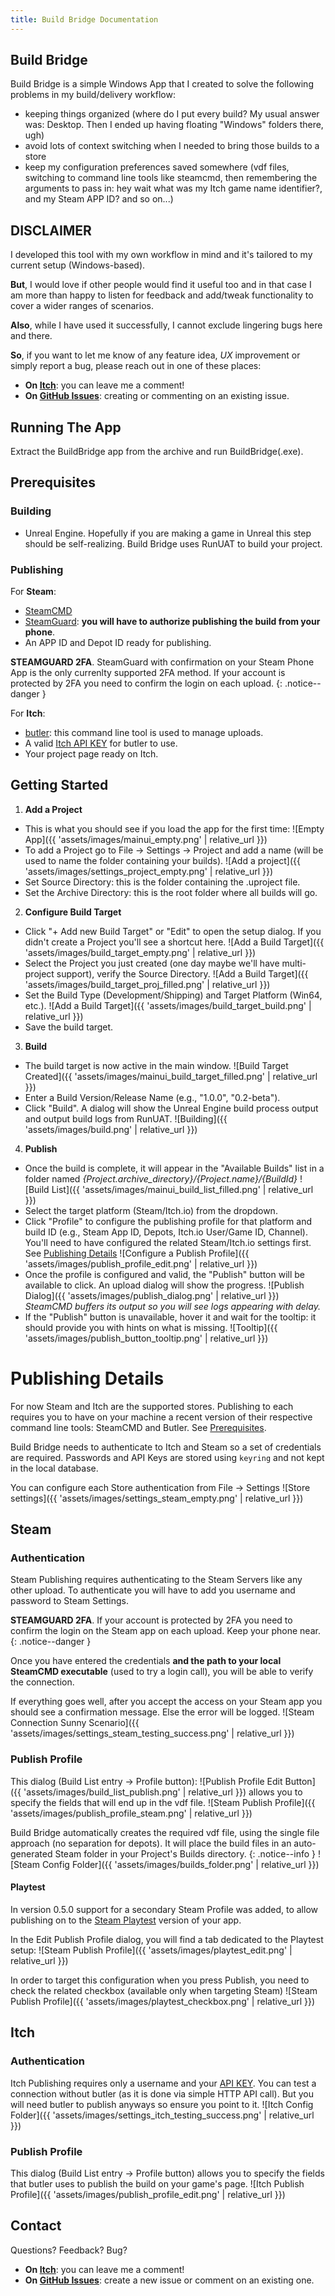 ```yaml
---
title: Build Bridge Documentation
---
```


## Build Bridge

Build Bridge is a simple Windows App that I created to solve the following problems in my build/delivery workflow:
- keeping things organized (where do I put every build? My usual answer was: Desktop. Then I ended up having floating "Windows" folders there, ugh)
- avoid lots of context switching when I needed to bring those builds to a store 
- keep my configuration preferences saved somewhere (vdf files, switching to command line tools like steamcmd, then remembering the arguments to pass in: hey wait what was my Itch game name identifier?, and my Steam APP ID? and so on...)

## DISCLAIMER
I developed this tool with my own workflow in mind and it's tailored to my current setup (Windows-based).

**But**, I would love if other people would find it useful too and in that case I am more than happy to listen for feedback and add/tweak functionality to cover a wider ranges of scenarios.

**Also**, while I have used it successfully, I cannot exclude lingering bugs here and there.

**So**, if you want to let me know of any feature idea, _UX_ improvement or simply report a bug, please reach out in one of these places:

- **On [Itch](https://collederas.itch.io/build-bridge)**: you can leave me a comment!
- **On [GitHub Issues](https://github.com/Collederas/build-bridge/issues)**: creating or commenting on an existing issue.


## Running The App
Extract the BuildBridge app from the archive and run BuildBridge(.exe).


## Prerequisites

### Building
* Unreal Engine. Hopefully if you are making a game in Unreal this step should be self-realizing. Build Bridge uses RunUAT to build your project.

### Publishing

For **Steam**:
* [SteamCMD](https://developer.valvesoftware.com/wiki/SteamCMD#Downloading_SteamCMD)
* [SteamGuard](https://help.steampowered.com/en/faqs/view/7EFD-3CAE-64D3-1C31#enable): **you will have to authorize publishing the build from your phone**.
* An APP ID and Depot ID ready for publishing.

**STEAMGUARD 2FA**. SteamGuard with confirmation on your Steam Phone App is the only currenlty supported 2FA method.
If your account is protected by 2FA you need to confirm the login on each upload.
{: .notice--danger }

For **Itch**:
* [butler](https://itchio.itch.io/butler): this command line tool is used to manage uploads.
* A valid [Itch API KEY](https://itch.io/user/settings/api-keys) for butler to use.
* Your project page ready on Itch.

## Getting Started

1.  **Add a Project**
* This is what you should see if you load the app for the first time:
    ![Empty App]({{ 'assets/images/mainui_empty.png' | relative_url }})
* To add a Project go to File -> Settings -> Project and add a name (will be used to name the
    folder containing your builds).
    ![Add a project]({{ 'assets/images/settings_project_empty.png' | relative_url }})
* Set Source Directory: this is the folder containing the .uproject file.
* Set the Archive Directory: this is the root folder where all builds will go.


2.  **Configure Build Target**
* Click "+ Add new Build Target" or "Edit" to open the setup dialog. If you didn't create a Project you'll see a shortcut here.
    ![Add a Build Target]({{ 'assets/images/build_target_empty.png' | relative_url }})
* Select the Project you just created (one day maybe we'll have multi-project support), verify the Source Directory.
    ![Add a Build Target]({{ 'assets/images/build_target_proj_filled.png' | relative_url }})
* Set the Build Type (Development/Shipping) and Target Platform (Win64, etc.).
    ![Add a Build Target]({{ 'assets/images/build_target_build.png' | relative_url }})
* Save the build target.

3.  **Build**
* The build target is now active in the main window.
        ![Build Target Created]({{ 'assets/images/mainui_build_target_filled.png' | relative_url }})
* Enter a Build Version/Release Name (e.g., "1.0.0", "0.2-beta").
* Click "Build". A dialog will show the Unreal Engine build process output and output build logs from RunUAT.
        ![Building]({{ 'assets/images/build.png' | relative_url }})

4.  **Publish**
* Once the build is complete, it will appear in the "Available Builds" list in a folder named _{Project.archive_directory}/{Project.name}/{BuildId}_
        ![Build List]({{ 'assets/images/mainui_build_list_filled.png' | relative_url }})
* Select the target platform (Steam/Itch.io) from the dropdown.
* Click "Profile" to configure the publishing profile for that platform and
    build ID (e.g., Steam App ID, Depots, Itch.io User/Game ID, Channel).
    You'll need to have configured the related Steam/Itch.io settings first. See [Publishing Details](#publishing-details)
        ![Configure a Publish Profile]({{ 'assets/images/publish_profile_edit.png' | relative_url }})
* Once the profile is configured and valid, the "Publish" button will be
    available to click. An upload dialog will show the progress.
        ![Publish Dialog]({{ 'assets/images/publish_dialog.png' | relative_url }})
*SteamCMD buffers its output so you will see logs appearing with delay.*
* If the "Publish" button is unavailable, hover it and wait for the
    tooltip: it should provide you with hints on what is missing.
        ![Tooltip]({{ 'assets/images/publish_button_tooltip.png' | relative_url }})

# Publishing Details
For now Steam and Itch are the supported stores.
Publishing to each requires you to have on your machine a recent version of their respective command line tools: SteamCMD and Butler. See [Prerequisites](#prerequisites).

Build Bridge needs to authenticate to Itch and Steam so a set of credentials are required. Passwords and API Keys are stored using `keyring` and not kept in the local database.

You can configure each Store authentication from File -> Settings
        ![Store settings]({{ 'assets/images/settings_steam_empty.png' | relative_url }})


## Steam

### Authentication
Steam Publishing requires authenticating to the Steam Servers like any other upload. 
To authenticate you will have to add you username and password to Steam Settings.

**STEAMGUARD 2FA**.
If your account is protected by 2FA you need to confirm the login on the Steam app on each upload. Keep your phone near.
{: .notice--danger }

Once you have entered the credentials **and the path to your local SteamCMD executable** (used to try a login call), you will be able to verify the connection.

If everything goes well, after you accept the access on your Steam app you should see a confirmation message. Else the error will be logged.
        ![Steam Connection Sunny Scenario]({{ 'assets/images/settings_steam_testing_success.png' | relative_url }})

### Publish Profile
This dialog (Build List entry -> Profile button):
![Publish Profile Edit Button]({{ 'assets/images/build_list_publish.png' | relative_url }})
allows you to specify the fields that will end up in the vdf file.
![Steam Publish Profile]({{ 'assets/images/publish_profile_steam.png' | relative_url }})

Build Bridge automatically creates the required vdf file, using the single file approach (no separation for depots).
It will place the build files in an auto-generated Steam folder in your Project's Builds directory.
{: .notice--info }
![Steam Config Folder]({{ 'assets/images/builds_folder.png' | relative_url }})

#### Playtest
In version 0.5.0 support for a secondary Steam Profile was added, to allow publishing on to the [Steam Playtest](https://store.steampowered.com/news/group/4145017/view/2954884882167446257) version of your app.

In the Edit Publish Profile dialog, you will find a tab dedicated to the Playtest setup:
        ![Steam Publish Profile]({{ 'assets/images/playtest_edit.png' | relative_url }})

In order to target this configuration when you press Publish, you need to check the related checkbox (available only when targeting Steam)
        ![Steam Publish Profile]({{ 'assets/images/playtest_checkbox.png' | relative_url }})


## Itch

### Authentication
Itch Publishing requires only a username and your [API KEY](https://itch.io/user/settings/api-keys).
You can test a connection without butler (as it is done via simple HTTP API call). But you will need butler to publish anyways so ensure you point to it.
        ![Itch Config Folder]({{ 'assets/images/settings_itch_testing_success.png' | relative_url }})

### Publish Profile
This dialog (Build List entry -> Profile button) allows you to specify the fields that butler uses to publish the build on your game's page.
        ![Itch Publish Profile]({{ 'assets/images/publish_profile_edit.png' | relative_url }})


## Contact
Questions? Feedback? Bug?
- **On [Itch](https://collederas.itch.io/build-bridge)**: you can leave me a comment!
- **On [GitHub Issues](https://github.com/Collederas/build-bridge/issues)**: create a new issue or comment on an existing one.
